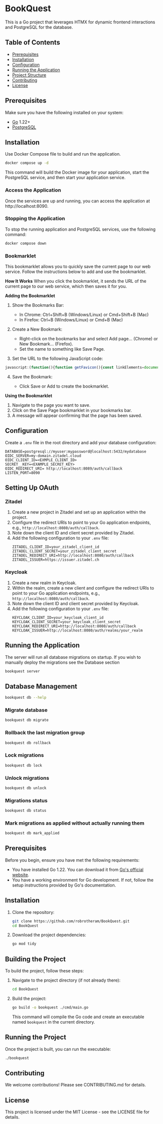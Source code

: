 # BookQuest

This is a Go project that leverages HTMX for dynamic frontend interactions and PostgreSQL for the database.

## Table of Contents
- [Prerequisites](#prerequisites)
- [Installation](#installation)
- [Configuration](#configuration)
- [Running the Application](#running-the-application)
- [Project Structure](#project-structure)
- [Contributing](#contributing)
- [License](#license)

## Prerequisites
Make sure you have the following installed on your system:
- [Go](https://golang.org/doc/install) 1.22+
- [PostgreSQL](https://www.postgresql.org/download/)

## Installation

Use Docker Compose file to build and run the application.

```sh
docker compose up -d
```

This command will build the Docker image for your application, start the PostgreSQL service, and then start your application service.

### Access the Application

Once the services are up and running, you can access the application at http://localhost:8090.

### Stopping the Application

To stop the running application and PostgreSQL services, use the following command:

```sh
docker compose down
```

### Bookmarklet

This bookmarklet allows you to quickly save the current page to our web service. Follow the instructions below to add and use the bookmarklet.

**How It Works**
When you click the bookmarklet, it sends the URL of the current page to our web service, which then saves it for you.

**Adding the Bookmarklet**

1. Show the Bookmarks Bar:

    - In Chrome: Ctrl+Shift+B (Windows/Linux) or Cmd+Shift+B (Mac)
    - In Firefox: Ctrl+B (Windows/Linux) or Cmd+B (Mac)

2. Create a New Bookmark:

    - Right-click on the bookmarks bar and select Add page... (Chrome) or New Bookmark... (Firefox).
    - Set the name to something like Save Page.

3. Set the URL to the following JavaScript code:
```javascript
javascript:(function(){function getFavicon(){const linkElements=document.querySelectorAll('link[rel~="icon"]');return linkElements.length?linkElements[0].href:""}function getDescription(){const metaDescription=document.querySelector(%27meta[name="description"]%27);return metaDescription?metaDescription.content:""}const title=encodeURIComponent(document.title);const favicon=encodeURIComponent(getFavicon());const description=encodeURIComponent(getDescription());const pageUrl=encodeURIComponent(window.location.href);const externalSiteUrl="http://localhost:8090/dashboard/link";const url=`${externalSiteUrl}?title=${title}&icon=${favicon}&description=${description}&url=${pageUrl}`;window.open(url,%27_blank%27)})();
```
4. Save the Bookmark:

    - Click Save or Add to create the bookmarklet.

**Using the Bookmarklet**

1. Navigate to the page you want to save.
2. Click on the Save Page bookmarklet in your bookmarks bar.
3. A message will appear confirming that the page has been saved.


## Configuration

Create a `.env` file in the root directory and add your database configuration:
```env
DATABASE=postgresql://myuser:mypassword@localhost:5432/mydatabase
OIDC_SERVER=my-domain.zitadel.cloud
OIDC_CLIENT_ID=<EXMPLE_CLIENT_ID>
SECRET__KEY=<EXAMPLE_SECRET_KEY> 
OIDC_REDIRECT_URI= http://localhost:8089/auth/callback
LISTEN_PORT=8090
```

## Setting Up OAuth

### Zitadel

1. Create a new project in Zitadel and set up an application within the project.
2. Configure the redirect URIs to point to your Go application endpoints, e.g., `http://localhost:8080/auth/callback`.
3. Note down the client ID and client secret provided by Zitadel.
4. Add the following configuration to your `.env` file:
    ```env
    ZITADEL_CLIENT_ID=your_zitadel_client_id
    ZITADEL_CLIENT_SECRET=your_zitadel_client_secret
    ZITADEL_REDIRECT_URI=http://localhost:8080/auth/callback
    ZITADEL_ISSUER=https://issuer.zitadel.ch
    ```

### Keycloak

1. Create a new realm in Keycloak.
2. Within the realm, create a new client and configure the redirect URIs to point to your Go application endpoints, e.g., `http://localhost:8080/auth/callback`.
3. Note down the client ID and client secret provided by Keycloak.
4. Add the following configuration to your `.env` file:
    ```env
    KEYCLOAK_CLIENT_ID=your_keycloak_client_id
    KEYCLOAK_CLIENT_SECRET=your_keycloak_client_secret
    KEYCLOAK_REDIRECT_URI=http://localhost:8080/auth/callback
    KEYCLOAK_ISSUER=http://localhost:8080/auth/realms/your_realm
    ```

## Running the Application
The server will run all database migrations on startup. If you wish to manually deploy the migrations see the Database section

```sh
bookquest server
```

## Database Management

```sh
bookquest db --help
```

### Migrate database

```sh
bookquest db migrate
```  

### Rollback the last migration group      

```sh
bookquest db rollback
```       

### Lock migrations

```sh
bookquest db lock
```    

### Unlock migrations       

```sh
bookquest db unlock
```      

### Migrations status   

```sh
bookquest db status
```         

### Mark migrations as applied without actually running them

```sh
bookquest db mark_applied
```   

## Prerequisites

Before you begin, ensure you have met the following requirements:

- You have installed Go 1.22. You can download it from [Go's official website](https://golang.org/dl/).
- You have a working environment for Go development. If not, follow the setup instructions provided by Go's documentation.

## Installation

1. Clone the repository:

    ```bash
    git clone https://github.com/robrotheram/BookQuest.git
    cd BookQuest
    ```

2. Download the project dependencies:

    ```bash
    go mod tidy
    ```

## Building the Project

To build the project, follow these steps:

1. Navigate to the project directory (if not already there):

    ```bash
    cd BookQuest
    ```

2. Build the project:

    ```bash
    go build -o bookquest ./cmd/main.go
    ```

    This command will compile the Go code and create an executable named `bookquest` in the current directory.

## Running the Project

Once the project is built, you can run the executable:

```bash
./bookquest
```

## Contributing
We welcome contributions! Please see CONTRIBUTING.md for details.

## License
This project is licensed under the MIT License - see the LICENSE file for details.